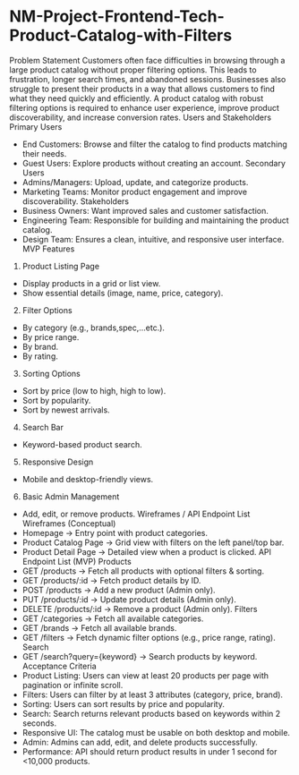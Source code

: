 # NM-Project-Frontend-Tech-Product-Catalog-with-Filters

Problem Statement
Customers often face difficulties in browsing through a large product catalog without proper filtering options. This leads to frustration, longer search times, and abandoned sessions. Businesses also struggle to present their products in a way that allows customers to find what they need quickly and efficiently. A product catalog with robust filtering options is required to enhance user experience, improve product discoverability, and increase conversion rates.
Users and Stakeholders
Primary Users
- End Customers: Browse and filter the catalog to find products matching their needs.
- Guest Users: Explore products without creating an account.
Secondary Users
- Admins/Managers: Upload, update, and categorize products.
- Marketing Teams: Monitor product engagement and improve discoverability.
Stakeholders
- Business Owners: Want improved sales and customer satisfaction.
- Engineering Team: Responsible for building and maintaining the product catalog.
- Design Team: Ensures a clean, intuitive, and responsive user interface.
MVP Features
1. Product Listing Page
- Display products in a grid or list view.
- Show essential details (image, name, price, category).
2. Filter Options
- By category (e.g., brands,spec,…etc.).
- By price range.
- By brand.
- By rating.
3. Sorting Options
- Sort by price (low to high, high to low).
- Sort by popularity.
- Sort by newest arrivals.
4. Search Bar
- Keyword-based product search.
5. Responsive Design
- Mobile and desktop-friendly views.
6. Basic Admin Management
- Add, edit, or remove products.
Wireframes / API Endpoint List
Wireframes (Conceptual)
- Homepage → Entry point with product categories.
- Product Catalog Page → Grid view with filters on the left panel/top bar.
- Product Detail Page → Detailed view when a product is clicked.
API Endpoint List (MVP)
Products
- GET /products → Fetch all products with optional filters & sorting.
- GET /products/:id → Fetch product details by ID.
- POST /products → Add a new product (Admin only).
- PUT /products/:id → Update product details (Admin only).
- DELETE /products/:id → Remove a product (Admin only).
Filters
- GET /categories → Fetch all available categories.
- GET /brands → Fetch all available brands.
- GET /filters → Fetch dynamic filter options (e.g., price range, rating).
Search
- GET /search?query={keyword} → Search products by keyword.
Acceptance Criteria
- Product Listing: Users can view at least 20 products per page with pagination or infinite scroll.
- Filters: Users can filter by at least 3 attributes (category, price, brand).
- Sorting: Users can sort results by price and popularity.
- Search: Search returns relevant products based on keywords within 2 seconds.
- Responsive UI: The catalog must be usable on both desktop and mobile.
- Admin: Admins can add, edit, and delete products successfully.
- Performance: API should return product results in under 1 second for <10,000 products.
